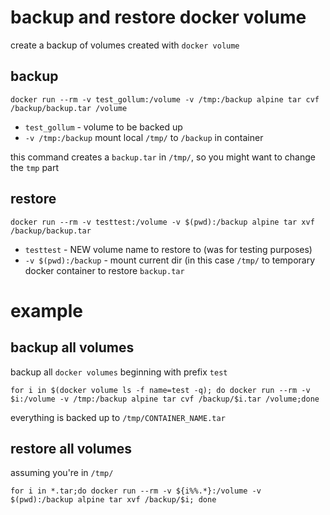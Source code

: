 # backup and restore docker volume

create a backup of volumes created with `docker volume`

## backup

```
docker run --rm -v test_gollum:/volume -v /tmp:/backup alpine tar cvf /backup/backup.tar /volume
```

* `test_gollum` - volume to be backed up
* `-v /tmp:/backup` mount local `/tmp/` to `/backup` in container

this command creates a `backup.tar` in `/tmp/`, so you might want to change the `tmp` part

## restore

```
docker run --rm -v testtest:/volume -v $(pwd):/backup alpine tar xvf /backup/backup.tar
```

* `testtest` - NEW volume name to restore to (was for testing purposes)
* `-v $(pwd):/backup` - mount current dir (in this case `/tmp/` to temporary docker container to restore `backup.tar`

# example

## backup all volumes

backup all `docker volumes` beginning with prefix `test`

```
for i in $(docker volume ls -f name=test -q); do docker run --rm -v $i:/volume -v /tmp:/backup alpine tar cvf /backup/$i.tar /volume;done
```

everything is backed up to `/tmp/CONTAINER_NAME.tar`

## restore all volumes

assuming you're in `/tmp/`

```
for i in *.tar;do docker run --rm -v ${i%%.*}:/volume -v $(pwd):/backup alpine tar xvf /backup/$i; done
```
